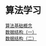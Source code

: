 <h1>算法学习</h1>
<div><a href = 'http://jin-bj.com/blog/11'>算法基础概念</a></div>
<div><a href = 'http://jin-bj.com/blog/12'>数据结构（一）</a></div>
<div><a href = 'http://jin-bj.com/blog/13'>数据结构（二）</a></div>

